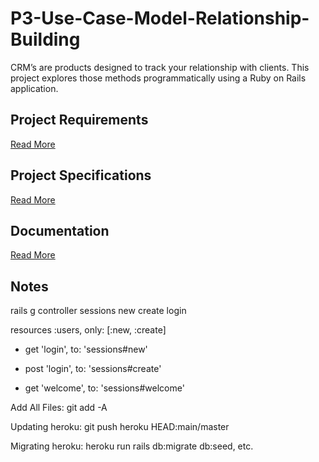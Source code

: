 # P3-Use-Case-Model-Relationship-Building
CRM’s are products designed to track your relationship with clients. This project explores those methods programmatically using a Ruby on Rails application.

## Project Requirements
[Read More](https://github.com/Marti-Dolce-Flatiron-School-Projects/P3-Use-Case-Model-Relationship-Building/issues/1)

## Project Specifications
[Read More](https://github.com/Marti-Dolce-Flatiron-School-Projects/P3-Use-Case-Model-Relationship-Building/wiki/02_Specifications)

## Documentation
[Read More](https://github.com/Marti-Dolce-Flatiron-School-Projects/P3-Use-Case-Model-Relationship-Building/wiki)

## Notes

rails g controller sessions new create login

resources :users, only: [:new, :create]

- get 'login', to: 'sessions#new'
  
- post 'login', to: 'sessions#create'
  
- get 'welcome', to: 'sessions#welcome'

Add All Files: git add -A

Updating heroku: git push heroku HEAD:main/master

Migrating heroku: heroku run rails db:migrate db:seed, etc. 


